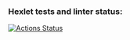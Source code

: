 ### Hexlet tests and linter status:
[![Actions Status](https://github.com/Shinkins/frontend-project-44/workflows/hexlet-check/badge.svg)](https://github.com/Shinkins/frontend-project-44/actions)